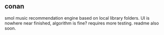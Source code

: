 ## conan

smol music recommendation engine based on local library folders. UI is nowhere near finished, algorithm is fine? requires more testing. readme also soon.